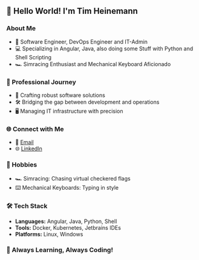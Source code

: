 ## 👋 Hello World! I'm Tim Heinemann

### About Me
- 🚀 Software Engineer, DevOps Engineer and IT-Admin
- 💻 Specializing in Angular, Java, also doing some Stuff with Python and Shell Scripting
- 🏎️ Simracing Enthusiast and Mechanical Keyboard Aficionado

### 💼 Professional Journey
- 🔧 Crafting robust software solutions
- 🛠️ Bridging the gap between development and operations
- 🖥️ Managing IT infrastructure with precision

### 🌐 Connect with Me
- 📧 [Email](mailto:tim@heinemann.foo)
- 🌐 [LinkedIn](https://www.linkedin.com/in/tim-heinemann-524764190/)

### 🌟 Hobbies
- 🏎️ Simracing: Chasing virtual checkered flags
- ⌨️ Mechanical Keyboards: Typing in style

### 🛠️ Tech Stack
- **Languages:** Angular, Java, Python, Shell
- **Tools:** Docker, Kubernetes, Jetbrains IDEs
- **Platforms:** Linux, Windows

### 🚀 Always Learning, Always Coding!
